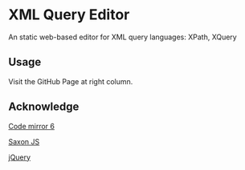 # XML Query Editor

 An static web-based editor for XML query languages: XPath, XQuery

## Usage

Visit the GitHub Page at right column.

## Acknowledge

[Code mirror 6](https://codemirror.net/)

[Saxon JS](https://www.saxonica.com/saxon-js/index.xml)

[jQuery](https://jquery.com/)
